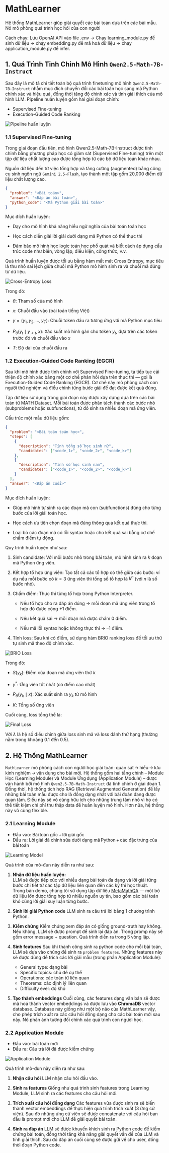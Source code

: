 # MathLearner

Hệ thống MathLearner giúp giải quyết các bài toán dựa trên các bài mẫu. Nó mô phòng quá trình học hỏi của con người

Cách chạy: Lưu OpenAI API vào file .env -> Chạy learning_module.py để sinh dữ liệu -> chạy embedding.py để mã hoá dữ liệu -> chạy application_module.py để infer.

## 1. Quá Trình Tinh Chỉnh Mô Hình `Qwen2.5-Math-7B-Instruct`
Sau đây là mô tả chi tiết toàn bộ quá trình finetuning mô hình `Qwen2.5-Math-7B-Instruct` nhằm mục đích chuyển đổi các bài toán học sang mã Python chính xác và hiệu quả, đồng thời tăng độ chính xác và tính giải thích của mô hình LLM.
Pipeline huấn luyện gồm hai giai đoạn chính:
+ Supervised Fine-tuning
+ Execution-Guided Code Ranking

![Pipeline huấn luyện](attachments/final_finetune_pipeline.jpg)

### 1.1 Supervised Fine-tuning
Trong giai đoạn đầu tiên, mô hình Qwen2.5-Math-7B-Instruct được tinh chỉnh bằng phương pháp học có giám sát (Supervised Fine-tuning) trên một tập dữ liệu chất lượng cao được tổng hợp từ các bộ dữ liệu toán khác nhau.

Nguồn dữ liệu đến từ việc tổng hợp và tăng cường (augmented) bằng công cụ sinh ngôn ngữ `Gemini 2.5-Flash`, tạo thành một tập gồm 20,000 điểm dữ liệu chất lượng cao.

```json
{
  "problem": "<Bài toán>",
  "answer": "<Đáp án bài toán>",
  "python_code": "<Mã Python giải bài toán>"
}
```

Mục đích huấn luyện:
+ Dạy cho mô hình khả năng hiểu ngữ nghĩa của bài toán toán học

+ Học cách diễn giải lời giải dưới dạng mã Python có thể thực thi

+ Đảm bảo mô hình học logic toán học phổ quát và biết cách áp dụng cấu trúc code như biến, vòng lặp, điều kiện, công thức, v.v.

Quá trình huấn luyện được tối ưu bằng hàm mất mát Cross Entropy, mục tiêu là thu nhỏ sai lệch giữa chuỗi mã Python mô hình sinh ra và chuỗi mã đúng từ dữ liệu.

![Cross-Entropy Loss](attachments/ce_loss.png)

Trong đó:
+ $\theta$: Tham số của mô hình

+ $x$: Chuỗi đầu vào (bài toán tiếng Việt)

+ $y = (y_1, y_2, ..., y_T)$: Chuỗi token đầu ra tương ứng với mã Python mục tiêu

+ $P_{\theta}(y_t \mid y_{<t}, x)$: Xác suất mô hình gán cho token $y_t$, dựa trên các token trước đó và chuỗi đầu vào $x$

+ $T$: Độ dài của chuỗi đầu ra

### 1.2 Execution-Guided Code Ranking (EGCR)
Sau khi mô hình được tinh chỉnh với Supervised Fine-tuning, ta tiếp tục cải thiện độ chính xác bằng một cơ chế phản hồi dựa trên thực thi — gọi là Execution-Guided Code Ranking (EGCR). Cơ chế này mô phỏng cách con người thử nghiệm và điều chỉnh từng bước giải để đạt được kết quả đúng.

Tập dữ liệu sử dụng trong giai đoạn này được xây dựng dựa trên các bài toán từ MATH Dataset. Mỗi bài toán được phân tách thành các bước nhỏ (subproblems hoặc subfunctions), từ đó sinh ra nhiều đoạn mã ứng viên.

Cấu trúc một mẫu dữ liệu gồm:

```json
{
  "problem": "<Bài toán toán học>",
  "steps": [
    {
      "description": "Tính tổng số học sinh nữ",
      "candidates": ["<code_1>", "<code_2>", "<code_k>"]
    },
    {
      "description": "Tính số học sinh nam",
      "candidates": ["<code_1>", "<code_2>", "<code_k>"]
    }
  ],
  "answer": "<Đáp án cuối>"
}
```

Mục đích huấn luyện:
+ Giúp mô hình tự sinh ra các đoạn mã con (subfunctions) đúng cho từng bước của lời giải toán học.

+ Học cách ưu tiên chọn đoạn mã đúng thông qua kết quả thực thi.

+ Loại bỏ các đoạn mã có lỗi syntax hoặc cho kết quả sai bằng cơ chế chấm điểm tự động.

Quy trình huấn luyện như sau:

1. Sinh candidate: Với mỗi bước nhỏ trong bài toán, mô hình sinh ra $k$ đoạn mã Python ứng viên.

2. Kết hợp tổ hợp ứng viên: Tạo tất cả các tổ hợp có thể giữa các bước: ví dụ nếu mỗi bước có $k=3$ ứng viên thì tổng số tổ hợp là $k^n$ (với $n$ là số bước nhỏ).

3. Chấm điểm: Thực thi từng tổ hợp trong Python Interpreter.
    + Nếu tổ hợp cho ra đáp án đúng → mỗi đoạn mã ứng viên trong tổ hợp đó được cộng +1 điểm.

    + Nếu kết quả sai → mỗi đoạn mã được chấm 0 điểm.

    + Nếu mã lỗi syntax hoặc không thực thi → –1 điểm.

4. Tính loss: Sau khi có điểm, sử dụng hàm BRIO ranking loss để tối ưu thứ tự sinh mã theo độ chính xác.

![BRIO Loss](attachments/brio_loss.png)

Trong đó:

+ $S(y_k)$: Điểm của đoạn mã ứng viên thứ $k$

+ $y^*$: Ứng viên tốt nhất (có điểm cao nhất)

+ $P_{\theta}(y_k \mid x)$: Xác suất sinh ra $y_k$ từ mô hình

+ $K$: Tổng số ứng viên

Cuối cùng, loss tổng thể là:

![Final Loss](attachments/final_loss.png)

Với $\lambda$ là hệ số điều chỉnh giữa loss sinh mã và loss đánh thứ hạng (thường nằm trong khoảng 0.1 đến 0.5).

## 2. Hệ Thống MathLearner
`MathLearner` mô phỏng cách con người học giải toán: quan sát → hiểu → lưu kinh nghiệm → vận dụng cho bài mới. Hệ thống gồm hai tầng chính – Module Học (Learning Module) và Module Ứng dụng (Application Module) – được vận hành bởi mô hình `Qwen2.5‑7B‑Math‑Instruct` đã tinh chỉnh ở giai đoạn 1. Đồng thời, hệ thống tích hợp RAG (Retrieval Augmented Generation) để lấy những bài toán mẫu được cho là đồng dạng nhất với bài đoán đang được quan tâm. Điều nãy sẽ vô cùng hữu ích cho những trung tâm nhỏ vì họ có thể tiết kiệm chi phí thu thập data để huấn luyện mô hình. Hơn nữa, hệ thống này vô cùng flexible.

### 2.1 Learning Module
+ Đầu vào: Bài toán gốc + lời giải gốc
+ Đầu ra: Lời giải đã chỉnh sửa dưới dạng mã Python + các đặc trưng của bài toán

![Learning Model](attachments/learning_module.jpg)

Quá trình của mô-đun này diễn ra như sau:
1. **Nhận dữ liệu huấn luyện:**  
   LLM sẽ được tiếp xúc với nhiều dạng bài toán đa dạng và lời giải từng bước chi tiết từ các tập dữ liệu liên quan đến các kỳ thi học thuật.  
   Trong bản demo, chúng tôi sử dụng tập dữ liệu [MetaMathQA](https://huggingface.co/datasets/meta-math/MetaMathQA) — một bộ dữ liệu lớn được tổng hợp từ nhiều nguồn uy tín, bao gồm các bài toán khó cùng lời giải suy luận từng bước.

2. **Sinh lời giải Python code**
    LLM sinh ra câu trả lời bằng 1 chương trình Python.

3. **Kiểm chứng**
    Kiểm chứng xem đáp án có giống ground-truth hay không. Nếu không, LLM sẽ được prompt để sinh lại đáp án. Trong promp này sẽ gồm error message + question. Quá trình diễn ra trong 5 vòng lặp. 

4. **Sinh features**
    Sau khi thành công sinh ra python code cho mỗi bài toán, LLM sẽ dựa vào chúng để sinh ra `problem features`. Những features này sẽ được dùng để trích các lời giải mẫu (trong phần Application Module):
    + General type: dạng bài
    + Specific topics: chủ đề cụ thể 
    + Operations: các toán tử liên quan
    + Theorems: các định lý liên quan
    + Difficulty evel: độ khó

5. **Tạo thành embeddings**
    Cuối cùng, các features dạng văn bản sẽ được mã hoá thành vector embeddings và được lưu vào **ChromaDB** vector database.
    Database này giống như một bộ não của MathLearner vậy, cho phép trích xuất ra các câu hỏi đồng dạng cho các bài toán mới sau này. Nó phản ánh tương đối chính xác quá trình con người học.

### 2.2 Application Module
+ Đầu vào: bài toán mới
+ Đầu ra: Câu trả lời đã được kiểm chứng 

![Application Module](attachments/application_module.jpg)

Quá trình mô-đun này diễn ra như sau:
1. **Nhận câu hỏi**
    LLM nhận câu hỏi đầu vào.

2. **Sinh ra features**
    Giống như quá trình sinh features trong Learning Module, LLM sinh ra các features cho câu hỏi mới.

3. **Trích xuất câu hỏi đồng dạng**
    Các features vừa được sinh ra sẽ biến thành vector embeddings để thực hiện quá trình trích xuất (3 ứng cử viện). Sau đó những ứng cứ viên sẽ được concatenate với câu hỏi ban đầu là prompt mới cho LLM để giải quyết bài toán.

4. **Sinh ra đáp án**
    LLM sẽ được khuyến khích sinh ra Python code để kiếm chứng bài toán, đồng thời tăng khả năng giải quyết vấn đề của LLM và tính giải thích. Sau đó đáp án cuối cùng sẽ được gửi về cho user, đồng thời đoạn Python code.
